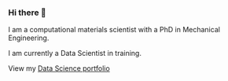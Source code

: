 ### Hi there 👋

I am a computational materials scientist with a PhD in Mechanical Engineering.

I am currently a Data Scientist in training.

View my [Data Science portfolio](https://suleenwong.github.io/)
